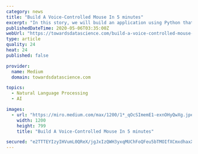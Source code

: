 ```yaml
---
category: news
title: "Build A Voice-Controlled Mouse In 5 minutes"
excerpt: "In this story, we will build an application using Python that will accept voice commands from the user and perform certain GUI based actions using the mouse and keyboard. You can think of it as you own voice-enabled digital assistant."
publishedDateTime: 2020-05-06T03:35:00Z
webUrl: "https://towardsdatascience.com/build-a-voice-controlled-mouse-keyboard-in-5-minutes-952bc8f101fc"
type: article
quality: 24
heat: 24
published: false

provider:
  name: Medium
  domain: towardsdatascience.com

topics:
  - Natural Language Processing
  - AI

images:
  - url: "https://miro.medium.com/max/1200/1*_qOcSImemE1-exnOHyQwXg.jpeg"
    width: 1200
    height: 799
    title: "Build A Voice-Controlled Mouse In 5 minutes"

secured: "e2TTTEYIzyIHVumL0QReX/jgJxIzQWH3yxqMUChFoQFeu5bTMOIfXCmxdhaxXQudxsxOh+P3hiU9bym/FwqJpcarBHcg7Grao742GxCLZvJ8zrpeiNXuXmOLHwsGNI6fYf5naFJ+6XOzSqIYdJWJf/W1EdHmi3SGx3tik11KeIzo060ToS34h7QBa05zMe62dd68kIk4pU0CbU9K9P9pnmae811g63utVMRKJTxK4WJBpYyfWEM+F3Az/0v2ffgthUlh+2+wgd5rjK8gMRUJRSQFkqLQ0d6MFieOv20HPN+zXkgRyxQg3P82ot81cDT0dI1xA5sKDjiz2+J5Bhw8cM6YO7RxLgWJtPFCAA2/RC6heGsvkWcbDJ/jKqfNge+wn+stbBx0FB1Qprss9Wfi1/hE1TqNpQ5ibCeiew9nZ5hc9hgwKifGRpmGKYQkBAJqhqBQWBWn8F90xbEDpwTyhVkwIOapQvLoXkkhaDuaI/U=;nS6CvoiWXdMmammXnBbrHQ=="
---
```


